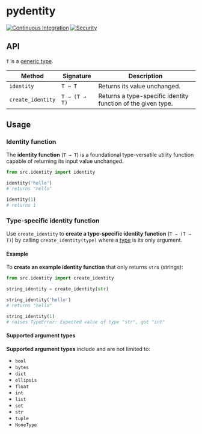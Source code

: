 # pydentity

[![Continuous Integration](https://github.com/Stassi/pydentity/actions/workflows/ci.yml/badge.svg)](https://github.com/Stassi/pydentity/actions/workflows/ci.yml)
[![Security](https://github.com/Stassi/pydentity/actions/workflows/security.yml/badge.svg)](https://github.com/Stassi/pydentity/actions/workflows/security.yml)

## API

`T` is a [generic type](https://docs.python.org/3/library/typing.html#typing.Generic).

| Method            | Signature     | Description                                                  |
|-------------------|---------------|--------------------------------------------------------------|
| `identity`        | `T → T`       | Returns its value unchanged.                                 |
| `create_identity` | `T → (T → T)` | Returns a type-specific identity function of the given type. |

## Usage

### Identity function

The **identity function** (`T → T`) is a foundational type-versatile utility function capable of returning its input
value unchanged.

```python
from src.identity import identity

identity('hello')
# returns "hello"

identity(1)
# returns 1

```

### Type-specific identity function

Use `create_identity` to **create a type-specific identity function** (`T → (T → T)`) by calling `create_identity(type)`
where a [type](https://docs.python.org/3.11/library/stdtypes.html) is its only argument.

#### Example

To **create an example identity function** that only returns `str`s (strings):

```python
from src.identity import create_identity

string_identity = create_identity(str)

string_identity('hello')
# returns "hello"

string_identity(1)
# raises TypeError: Expected value of type "str", got "int"
```

#### Supported argument types

**Supported argument types** include and are not limited to:

* `bool`
* `bytes`
* `dict`
* `ellipsis`
* `float`
* `int`
* `list`
* `set`
* `str`
* `tuple`
* `NoneType`
